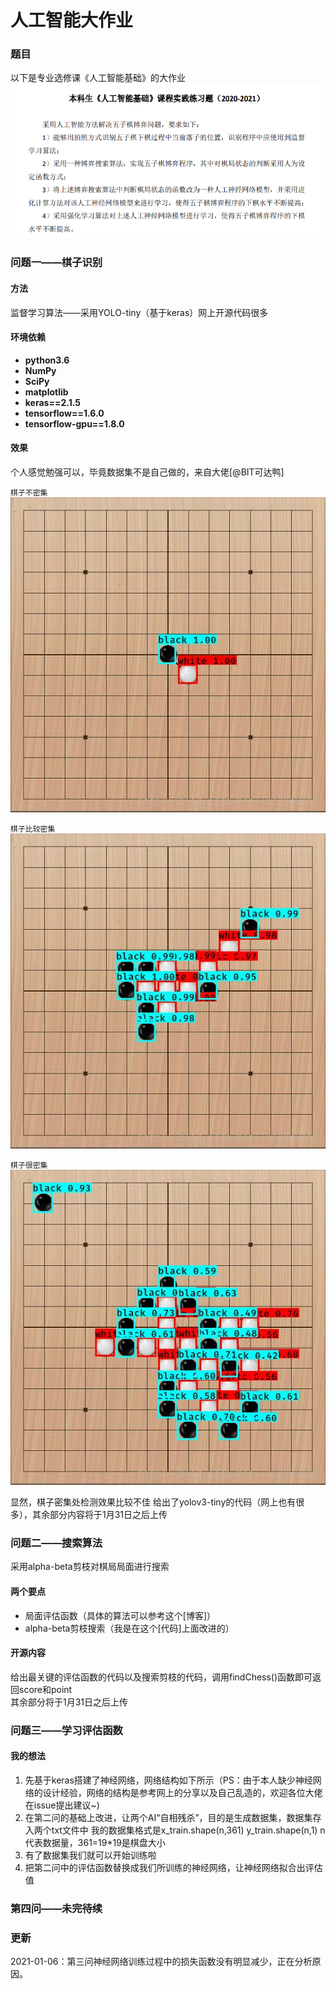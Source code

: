 人工智能大作业
==  
### 题目
以下是专业选修课《人工智能基础》的大作业  
![question](picture/question.png) 

### 问题一——棋子识别
#### 方法
监督学习算法——采用YOLO-tiny（基于keras）网上开源代码很多
#### 环境依赖
* **python3.6**
* **NumPy**
* **SciPy**
* **matplotlib**
* **keras==2.1.5**
* **tensorflow==1.6.0**
* **tensorflow-gpu==1.8.0**
#### 效果
个人感觉勉强可以，毕竟数据集不是自己做的，来自大佬[@BIT可达鸭]  

`棋子不密集`  
![result_low](picture/low.jpg)  

`棋子比较密集`  
![result_mid](picture/mid.jpg)  

`棋子很密集`  
![result_high](picture/high.jpg)

显然，棋子密集处检测效果比较不佳
给出了yolov3-tiny的代码（网上也有很多），其余部分内容将于1月31日之后上传

### 问题二——搜索算法
采用alpha-beta剪枝对棋局局面进行搜索
#### 两个要点
* 局面评估函数（具体的算法可以参考这个[博客]）
* alpha-beta剪枝搜索（我是在这个[代码]上面改进的）
#### 开源内容
给出最关键的评估函数的代码以及搜索剪枝的代码，调用findChess()函数即可返回score和point  
其余部分将于1月31日之后上传

### 问题三——学习评估函数
#### 我的想法
1. 先基于keras搭建了神经网络，网络结构如下所示（PS：由于本人缺少神经网络的设计经验，网络的结构是参考网上的分享以及自己乱造的，欢迎各位大佬在issue提出建议~)
2. 在第二问的基础上改进，让两个AI“自相残杀”，目的是生成数据集，数据集存入两个txt文件中
    我的数据集格式是x_train.shape(n,361) y_train.shape(n,1) n代表数据量，361=19*19是棋盘大小
3. 有了数据集我们就可以开始训练啦
4. 把第二问中的评估函数替换成我们所训练的神经网络，让神经网络拟合出评估值

### 第四问——未完待续

### 更新
2021-01-06：第三问神经网络训练过程中的损失函数没有明显减少，正在分析原因。


